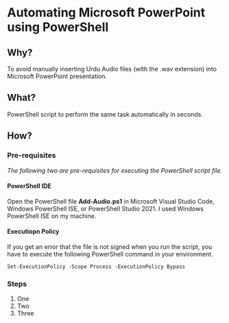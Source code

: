 # Automating Microsoft PowerPoint using PowerShell
## Why?
To avoid manually inserting Urdu Audio files (with the .wav extension) into Microsoft PowerPoint presentation.
## What?
PowerShell script to perform the same task automatically in seconds.
## How?
### Pre-requisites
*The following two are pre-requisites for executing the PowerShell script file.*
#### PowerShell IDE
Open the PowerShell file **Add-Audio.ps1** in Microsoft Visual Studio Code, Windows PowerShell ISE, or PowerShell Studio 2021. I used Windows PowerShell ISE on my machine.
#### Executiopn Policy
If you get an error that the file is not signed when you run the script, you have to execute the following PowerShell command in your environment.
```
Set-ExecutionPolicy -Scope Process -ExecutionPolicy Bypass
```
### Steps
1. One
1. Two
1. Three
